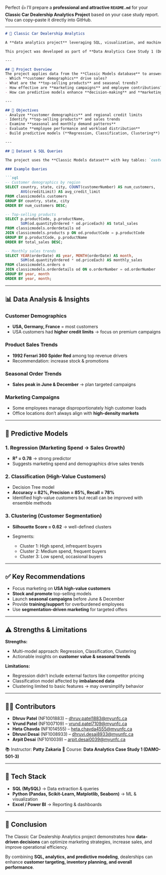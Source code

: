 Perfect 👍 I’ll prepare a **professional and attractive `README.md`** for your **Classic Car Dealership Analytics Project** based on your case study report. You can copy–paste it directly into GitHub.

---

````markdown
# 🚗 Classic Car Dealership Analytics  

A **data analytics project** leveraging SQL, visualization, and machine learning techniques to analyze **customer behavior, sales trends, and marketing performance** for a classic car dealership.  

This project was developed as part of **Data Analytics Case Study 1 (DAMO-501-3)**.  

---

## 📌 Project Overview  
The project applies data from the **Classic Models database** to answer key business questions such as:  
- Which **customer demographics** drive sales?  
- What are the **top-selling products** and seasonal trends?  
- How effective are **marketing campaigns** and employee contributions?  
- How can predictive models enhance **decision-making** and **marketing strategies**?  

---

## 🎯 Objectives  
- Analyze **customer demographics** and regional credit limits  
- Identify **top-selling products** and sales trends  
- Examine **seasonal and monthly demand patterns**  
- Evaluate **employee performance and workload distribution**  
- Build predictive models (**Regression, Classification, Clustering**) to support strategy  

---

## 📂 Dataset & SQL Queries  

The project uses the **Classic Models dataset** with key tables: `customers`, `orders`, `orderdetails`, `employees`, `offices`, `products`.  

### Example Queries  

```sql
-- Customer demographics by region
SELECT country, state, city, COUNT(customerNumber) AS num_customers,
       AVG(creditLimit) AS avg_credit_limit
FROM classicmodels.customers
GROUP BY country, state, city
ORDER BY num_customers DESC;
````

```sql
-- Top-selling products
SELECT p.productCode, p.productName,
       SUM(od.quantityOrdered * od.priceEach) AS total_sales
FROM classicmodels.orderdetails od
JOIN classicmodels.products p ON od.productCode = p.productCode
GROUP BY p.productCode, p.productName
ORDER BY total_sales DESC;
```

```sql
-- Monthly sales trends
SELECT YEAR(orderDate) AS year, MONTH(orderDate) AS month,
       SUM(od.quantityOrdered * od.priceEach) AS monthly_sales
FROM classicmodels.orders o
JOIN classicmodels.orderdetails od ON o.orderNumber = od.orderNumber
GROUP BY year, month
ORDER BY year, month;
```

---

## 📊 Data Analysis & Insights

### Customer Demographics

* **USA, Germany, France** = most customers
* USA customers had **higher credit limits** → focus on premium campaigns

### Product Sales Trends

* **1992 Ferrari 360 Spider Red** among top revenue drivers
* Recommendation: increase stock & promotions

### Seasonal Order Trends

* **Sales peak in June & December** → plan targeted campaigns

### Marketing Campaigns

* Some employees manage disproportionately high customer loads
* Office locations don’t always align with **high-density markets**

---

## 🤖 Predictive Models

### 1. Regression (Marketing Spend → Sales Growth)

* **R² = 0.78** → strong predictor
* Suggests marketing spend and demographics drive sales trends

### 2. Classification (High-Value Customers)

* Decision Tree model
* **Accuracy = 82%, Precision = 85%, Recall = 78%**
* Identified high-value customers but recall can be improved with ensemble methods

### 3. Clustering (Customer Segmentation)

* **Silhouette Score = 0.62** → well-defined clusters
* Segments:

  * Cluster 1: High spend, infrequent buyers
  * Cluster 2: Medium spend, frequent buyers
  * Cluster 3: Low spend, occasional buyers

---

## ✅ Key Recommendations

* Focus marketing on **USA high-value customers**
* **Stock and promote** top-selling models
* Launch **seasonal campaigns** before June & December
* Provide **training/support** for overburdened employees
* Use **segmentation-driven marketing** for targeted offers

---

## ⚠️ Strengths & Limitations

**Strengths:**

* Multi-model approach: Regression, Classification, Clustering
* Actionable insights on **customer value & seasonal trends**

**Limitations:**

* Regression didn’t include external factors like competitor pricing
* Classification model affected by **imbalanced data**
* Clustering limited to basic features → may oversimplify behavior

---

## 👨‍💻 Contributors

* **Dhruv Patel** (NF1001883) – [dhruv.patel1883@myunfc.ca](mailto:dhruv.patel1883@myunfc.ca)
* **Vrund Patel** (NF1007109) – [vrund.patel7109@myunfc.ca](mailto:vrund.patel7109@myunfc.ca)
* **Heta Chavda** (NF1014555) – [heta.chavda4555@myunfc.ca](mailto:heta.chavda4555@myunfc.ca)
* **Dhruvi Desai** (NF1008933) – [dhruvi.desai8933@myunfc.ca](mailto:dhruvi.desai8933@myunfc.ca)
* **Arpit Desai** (NF1010039) – [arpit.desai0039@myunfc.ca](mailto:arpit.desai0039@myunfc.ca)

📚 Instructor: **Patty Zakaria**
📖 Course: **Data Analytics Case Study 1 (DAMO-501-3)**

---

## 📂 Tech Stack

* **SQL (MySQL)** → Data extraction & queries
* **Python (Pandas, Scikit-Learn, Matplotlib, Seaborn)** → ML & visualization
* **Excel / Power BI** → Reporting & dashboards

---

## 📌 Conclusion

The Classic Car Dealership Analytics project demonstrates how **data-driven decisions** can optimize marketing strategies, increase sales, and improve operational efficiency.

By combining **SQL, analytics, and predictive modeling**, dealerships can enhance **customer targeting, inventory planning, and overall performance**.
